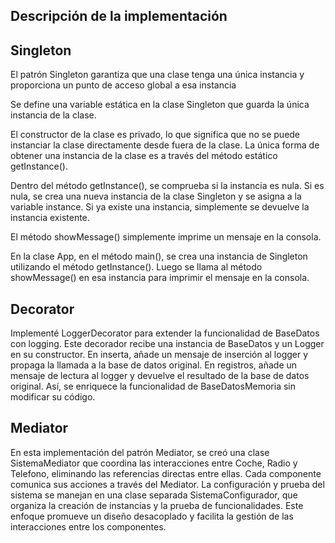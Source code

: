 
## Descripción de la implementación


## Singleton

 El patrón Singleton garantiza que una clase tenga una única instancia y proporciona un punto de acceso global a esa instancia

Se define una variable estática en la clase Singleton que guarda la única instancia de la clase. 

El constructor de la clase es privado, lo que significa que no se puede instanciar la clase directamente desde fuera de la clase. La única forma de obtener una instancia de la clase es a través del método estático getInstance().

Dentro del método getInstance(), se comprueba si la instancia es nula. Si es nula, se crea una nueva instancia de la clase Singleton y se asigna a la variable instance. Si ya existe una instancia, simplemente se devuelve la instancia existente.

El método showMessage() simplemente imprime un mensaje en la consola.

En la clase App, en el método main(), se crea una instancia de Singleton utilizando el método getInstance(). Luego se llama al método showMessage() en esa instancia para imprimir el mensaje en la consola.
## Decorator

Implementé LoggerDecorator para extender la funcionalidad de BaseDatos con logging. Este decorador recibe una instancia de BaseDatos y un Logger en su constructor. En inserta, añade un mensaje de inserción al logger y propaga la llamada a la base de datos original. En registros, añade un mensaje de lectura al logger y devuelve el resultado de la base de datos original. Así, se enriquece la funcionalidad de BaseDatosMemoria sin modificar su código.
## Mediator

En esta implementación del patrón Mediator, se creó una clase SistemaMediator que coordina las interacciones entre Coche, Radio y Telefono, eliminando las referencias directas entre ellas. Cada componente comunica sus acciones a través del Mediator. La configuración y prueba del sistema se manejan en una clase separada SistemaConfigurador, que organiza la creación de instancias y la prueba de funcionalidades. Este enfoque promueve un diseño desacoplado y facilita la gestión de las interacciones entre los componentes.
